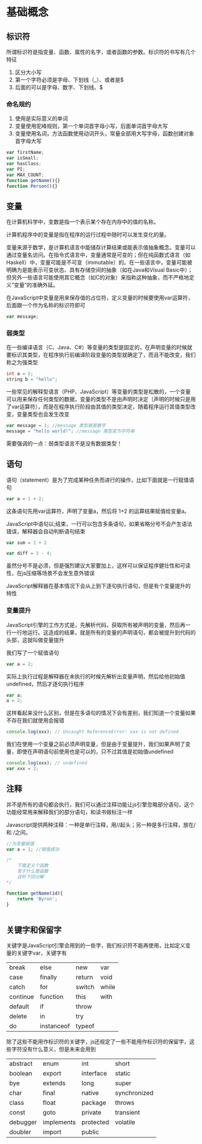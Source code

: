 # 基础概念

## 标识符

所谓标识符是指变量、函数、属性的名字，或者函数的参数。标识符的书写有几个特征

1. 区分大小写
2. 第一个字符必须是字母、下划线（_）、或者是$
3. 后面的可以是字母、数字、下划线、$

### 命名规约

1. 使用是实际意义的单词
2. 变量使用驼峰规则，第一个单词首字母小写，后面单词首字母大写
3. 变量使用名词，方法函数使用动词开头，常量全部用大写字母，函数创建对象首字母大写  

```js
var firstName;
var isSmall;
var hasClass;
var PI;
var MAX_COUNT;
function getName(){}
function Person(){}
```

## 变量

在计算机科学中，变数是指一个表示某个存在内存中的值的名称。

计算机程序中的变量是指在程序的运行过程中随时可以发生变化的量。

变量来源于数学，是计算机语言中能储存计算结果或能表示值抽象概念。变量可以通过变量名访问。在指令式语言中，变量通常是可变的；但在纯函数式语言（如Haskell）中，变量可能是不可变（immutable）的。在一些语言中，变量可能被明确为是能表示可变状态、具有存储空间的抽象（如在Java和Visual Basic中）；但另外一些语言可能使用其它概念（如C的对象）来指称这种抽象，而不严格地定义“变量”的准确外延。

在JavaScript中变量是用来保存值的占位符，定义变量的时候要使用var运算符， 后面跟一个作为名称的标识符即可

```js
var message;
```

### 弱类型

在一些编译语言（C、Java、C#）等变量的类型是固定的，在声明变量的时候就要标识其类型，在程序执行前编译阶段变量的类型就确定了，而且不能改变，我们称之为强类型

```c
int a = 2;
string b = "hello";
```

一些常见的解释型语言（PHP、JavaScript）等变量的类型是松散的，一个变量可以用来保存任何类型的数据，变量的类型不是由声明时决定（声明的时候只是用了var运算符），而是在程序执行阶段由其值的类型决定，随着程序运行其值类型改变，变量类型也会发生改变

```js
var message = 1; //message 类型就是数字
message = "hello world!"; //message 类型变为字符串
```

需要强调的一点：弱类型语言不是没有数据类型！

## 语句

语句（statement）是为了完成某种任务而进行的操作，比如下面就是一行赋值语句

```js
var a = 1 + 2;
```

这条语句先用var运算符，声明了变量a，然后将 1+2 的运算结果赋值给变量a。

JavaScript中语句以;结束，一行可以包含多条语句，如果省略分号不会产生语法错误，解释器会自动判断语句结束

```js
var sum = 1 + 2

var diff = 3 - 4;
```

虽然分号不是必须，但是强烈建议大家要加上，这样可以保证程序健壮性和可读性，在js压缩等场景不会发生意外错误

JavaScript解释器在基本情况下会从上到下逐句执行语句，但是有个变量提升的特性

### 变量提升

JavaScript引擎的工作方式是，先解析代码，获取所有被声明的变量，然后再一行一行地运行。这造成的结果，就是所有的变量的声明语句，都会被提升到代码的头部，这就叫做变量提升

我们写了一个赋值语句

```js
var a = 2;
```

实际上执行过程是解释器在未执行的时候先解析出变量声明，然后给他初始值undefined，然后才逐句执行程序

```js
var a;
a = 2;
```

这样看起来没什么区别，但是在多语句的情况下会有差别，我们知道一个变量如果不存在我们就使用会报错

```js
console.log(xxx); // Uncaught ReferenceError: xxx is not defined
```

我们在使用一个变量之前必须声明变量，但是由于变量提升，我们如果声明了变量，即使在声明语句前使用也是可以的，只不过其值是初始值undefined

```js
console.log(xxx); // undefined
var xxx = 2;
```

## 注释

并不是所有的语句都会执行，我们可以通过注释功能让js引擎忽略部分语句，这个功能经常用来解释我们的部分语句，和读书做标注一样

Javascript提供两种注释：一种是单行注释，用//起头；另一种是多行注释，放在/ 和 /之间。

```js
//为变量赋值
var a = 1; //赋值成功

/*
    下面定义个函数
    至于什么是函数
    且听下回分解
*/

function getName(id){
    return 'Byron';
}



```

## 关键字和保留字

关键字是JavaScript引擎会用到的一些字，我们标识符不能再使用，比如定义变量的关键字var，关键字有

|          |            |        |       |
|----------|------------|--------|-------|
| break    | else       | new    | var   |
| case     | finally    | return | void  |
| catch    | for        | switch | while |
| continue | function   | this   | with  |
| default  | if         | throw  |       |
| delete   | in         | try    |       |
| do       | instanceof | typeof |       |


除了这些不能用作标识符的关键字，js还规定了一些不能用作标识符的保留字，这些字符没有什么意义，但是未来会用到

|          |            |           |              |
|----------|------------|-----------|--------------|
| abstract | enum       | int       | short        |
| boolean  | export     | interface | static       |
| bye      | extends    | long      | super        |
| char     | final      | native    | synchronized |
| class    | float      | package   | throws       |
| const    | goto       | private   | transient    |
| debugger | implements | protected | volatile     |
| doubler  | import     | public    |              |




